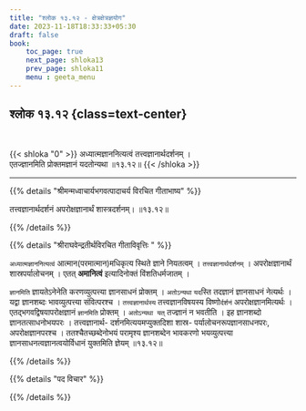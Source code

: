 ```yaml
---
title: "श्लोक १३.१२ - क्षेत्रक्षेत्रज्ञयोग"
date: 2023-11-18T18:33:33+05:30
draft: false
book:
    toc_page: true
    next_page: shloka13
    prev_page: shloka11
    menu : geeta_menu
---
```




## श्लोक १३.१२ {class=text-center}

<br/>

{{< shloka  "0"  >}}
अध्यात्मज्ञाननित्यत्वं तत्त्वज्ञानार्थदर्शनम् ।  
एतज्ज्ञानमिति प्रोक्तमज्ञानं यदतोन्यथा ॥१३.१२॥
{{< /shloka >}}

---


{{% details "श्रीमन्मध्वाचार्यभगवत्पादाचर्य विरचित  गीताभाष्य" %}}

तत्त्वज्ञानार्थदर्शनं अपरोक्षज्ञानार्थं शास्त्रदर्शनम्। ॥१३.१२॥

{{% /details %}}



{{% details "श्रीराघवेन्द्रतीर्थविरचित गीताविवृत्तिः " %}}

`अध्यात्मज्ञाननित्यत्वं` आत्मान(परमात्मान)मधिकृत्य स्थिते ज्ञाने
नियतत्वम्‌ । `तत्त्वज्ञानार्थदर्शनम्`‌ । अपरोक्षज्ञानार्थं 
शास्रपर्यालोचनम्‌ । एतत्‌
**अमानित्वं** इत्यादिनोक्तं विंशतिधर्मजातम्‌ ।   

`ज्ञानमिति` ज्ञायतेऽनेनेति करणव्युत्पत्त्या ज्ञानसाधनं 
प्रोक्तम्‌ । `अतोऽन्यथा` `यद`स्ति तदज्ञानं ज्ञानसाधनं
नेत्यर्थः ।    
यद्वा ज्ञानशब्दः भावव्युत्पत्त्या संवित्परश्च । 
`तत्त्वज्ञानार्थस्य` तत्त्वज्ञानविषयस्य विष्णो`र्दर्शनं` 
अपरोक्षज्ञानमित्यर्थः । एतद्भगवद्विषयापरोक्षज्ञानं `ज्ञानमिति` 
प्रोक्तम्‌ । `अतोऽन्यथा यत्‌` तज्ज्ञानं न भवतीति । 
इह ज्ञानशब्दो ज्ञानतत्साधनोभयपरः । 
तत्त्वज्ञानार्थ- दर्शनमित्ययमप्युक्तदिशा 
शास्र- पर्यालोचनरूपज्ञानसाधनपरः, अपरोक्षज्ञानपरश्च । 
ततश्चैतच्छब्देनोभयं परामृश्य ज्ञानशब्देन भावकरणो भयव्युत्पत्त्या 
ज्ञानसाधनत्वज्ञानत्वयोर्विधानं युक्तमिति ज्ञेयम्‌ ॥१३.१२॥

{{% /details %}}



{{% details "पद विचार" %}}


{{% /details %}}
